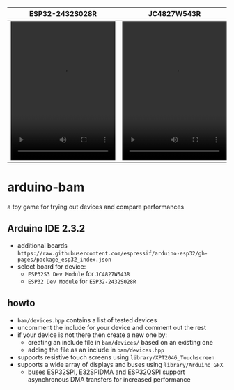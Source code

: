 | ESP32-2432S028R | JC4827W543R |
| --- | --- |
|<video width="240" height="320" src="https://github.com/calint/arduino-bam/assets/1920811/71fd5f8a-06ba-4bce-b2bf-39657d363bec"></video>|<video width="240" height="320" src="https://github.com/calint/arduino-bam/assets/1920811/32abe0e8-c77e-43c0-b267-07a052e54f4e"></video>|

# arduino-bam

a toy game for trying out devices and compare performances

## Arduino IDE 2.3.2
* additional boards `https://raw.githubusercontent.com/espressif/arduino-esp32/gh-pages/package_esp32_index.json`
* select board for device:
  - `ESP32S3 Dev Module` for `JC4827W543R`
  - `ESP32 Dev Module` for `ESP32-2432S028R`

## howto
* `bam/devices.hpp` contains a list of tested devices
* uncomment the include for your device and comment out the rest
* if your device is not there then create a new one by:
  - creating an include file in `bam/devices/` based on an existing one
  - adding the file as an include in `bam/devices.hpp`
* supports resistive touch screens using `library/XPT2046_Touchscreen`
* supports a wide array of displays and buses using `library/Arduino_GFX`
  - buses ESP32SPI, E32SPIDMA and ESP32QSPI support asynchronous DMA transfers for increased performance
